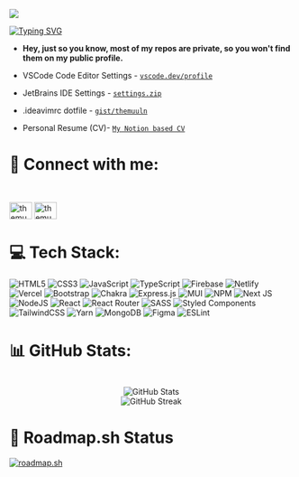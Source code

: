 ![](https://i.imgur.com/waxVImv.png)

<a href="https://git.io/typing-svg"><img src="https://readme-typing-svg.demolab.com?font=Fira+Code&pause=1000&center=true&random=false&width=435&lines=Hello%2C+I'm+Temuulen+Undrakhbayar" alt="Typing SVG" /></a>

- **Hey, just so you know, most of my repos are private, so you won't find them on my public profile.**

- VSCode Code Editor Settings - [`vscode.dev/profile`](https://vscode.dev/profile/github/fe9e73b1d43a6db0c60883d892fe20cb)

- JetBrains IDE Settings - [`settings.zip`](https://github.com/themuuln/jetbrains-ide-config)

- .ideavimrc dotfile - [`gist/themuuln`](https://gist.github.com/themuuln/f6cdf5956a5c40a7f402aa4605917af6)

- Personal Resume (CV)- [`My Notion based CV`](https://themuuln.notion.site/Temuulen-Undrakhbayar-5fa2520394644e80b9cbcfdc4ecbd455)

# 🤙 Connect with me:

<br />
<p align="left">
<a href="https://instagram.com/themuuln" target="blank"><img align="center" src="https://raw.githubusercontent.com/rahuldkjain/github-profile-readme-generator/master/src/images/icons/Social/instagram.svg" alt="themuuln" height="30" width="40" /></a>
<a href="https://linkedin.com/in/themuuln" target="blank"><img align="center" src="https://raw.githubusercontent.com/rahuldkjain/github-profile-readme-generator/master/src/images/icons/Social/linked-in-alt.svg" alt="themuuln" height="30" width="40" /></a>
</p>

</td><td valign="top" width="33%">

# 💻 Tech Stack:

![HTML5](https://img.shields.io/badge/html5-%23E34F26.svg?style=for-the-badge&logo=html5&logoColor=white) ![CSS3](https://img.shields.io/badge/css3-%231572B6.svg?style=for-the-badge&logo=css3&logoColor=white) ![JavaScript](https://img.shields.io/badge/javascript-%23323330.svg?style=for-the-badge&logo=javascript&logoColor=%23F7DF1E) ![TypeScript](https://img.shields.io/badge/typescript-%23007ACC.svg?style=for-the-badge&logo=typescript&logoColor=white) ![Firebase](https://img.shields.io/badge/firebase-%23039BE5.svg?style=for-the-badge&logo=firebase) ![Netlify](https://img.shields.io/badge/netlify-%23000000.svg?style=for-the-badge&logo=netlify&logoColor=#00C7B7) ![Vercel](https://img.shields.io/badge/vercel-%23000000.svg?style=for-the-badge&logo=vercel&logoColor=white) ![Bootstrap](https://img.shields.io/badge/bootstrap-%23563D7C.svg?style=for-the-badge&logo=bootstrap&logoColor=white) ![Chakra](https://img.shields.io/badge/chakra-%234ED1C5.svg?style=for-the-badge&logo=chakraui&logoColor=white) ![Express.js](https://img.shields.io/badge/express.js-%23404d59.svg?style=for-the-badge&logo=express&logoColor=%2361DAFB) ![MUI](https://img.shields.io/badge/MUI-%230081CB.svg?style=for-the-badge&logo=material-ui&logoColor=white) ![NPM](https://img.shields.io/badge/NPM-%23000000.svg?style=for-the-badge&logo=npm&logoColor=white) ![Next JS](https://img.shields.io/badge/Next-black?style=for-the-badge&logo=next.js&logoColor=white) ![NodeJS](https://img.shields.io/badge/node.js-6DA55F?style=for-the-badge&logo=node.js&logoColor=white) ![React](https://img.shields.io/badge/react-%2320232a.svg?style=for-the-badge&logo=react&logoColor=%2361DAFB) ![React Router](https://img.shields.io/badge/React_Router-CA4245?style=for-the-badge&logo=react-router&logoColor=white) ![SASS](https://img.shields.io/badge/SASS-hotpink.svg?style=for-the-badge&logo=SASS&logoColor=white) ![Styled Components](https://img.shields.io/badge/styled--components-DB7093?style=for-the-badge&logo=styled-components&logoColor=white) ![TailwindCSS](https://img.shields.io/badge/tailwindcss-%2338B2AC.svg?style=for-the-badge&logo=tailwind-css&logoColor=white) ![Yarn](https://img.shields.io/badge/yarn-%232C8EBB.svg?style=for-the-badge&logo=yarn&logoColor=white) ![MongoDB](https://img.shields.io/badge/MongoDB-%234ea94b.svg?style=for-the-badge&logo=mongodb&logoColor=white) ![Figma](https://img.shields.io/badge/figma-%23F24E1E.svg?style=for-the-badge&logo=figma&logoColor=white) ![ESLint](https://img.shields.io/badge/ESLint-4B3263?style=for-the-badge&logo=eslint&logoColor=white)

# 📊 GitHub Stats:

<br/>
<center>
<img src="https://github-readme-stats.vercel.app/api?username=themuuln&theme=tokyonight&hide_border=true&include_all_commits=true&count_private=true" alt="GitHub Stats" /><br/>
</center>
<center>
<img src="https://github-readme-streak-stats.herokuapp.com/?user=themuuln&theme=tokyonight&hide_border=true" alt="GitHub Streak" />
</center>

# 🏫 Roadmap.sh Status

[![roadmap.sh](https://roadmap.sh/card/tall/65192bff39da8117e2ed7568?variant=dark&roadmaps=react%2Creact-native%2Csoftware-design-architecture%2Ctypescript)](https://roadmap.sh)
